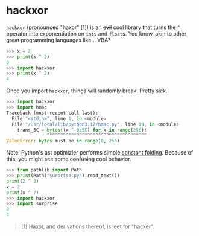 # hackxor

`hackxor` (pronounced "haxor" [1]) is an ~~evil~~ cool library that turns the `^` operator into exponentiation on `int`s and `float`s. You know, akin to other great programming languages like... VBA?

```python
>>> x = 2
>>> print(x ^ 2)
0
>>> import hackxor
>>> print(x ^ 2)
4
```

Once you import `hackxor`, things will randomly break. Pretty sick.

```python
>>> import hackxor
>>> import hmac
Traceback (most recent call last):
  File "<stdin>", line 1, in <module>
  File "/usr/local/lib/python3.12/hmac.py", line 19, in <module>
    trans_5C = bytes((x ^ 0x5C) for x in range(256))
               ^^^^^^^^^^^^^^^^^^^^^^^^^^^^^^^^^^^^^
ValueError: bytes must be in range(0, 256)
```

Note: Python's ast optimizier performs simple [constant folding](https://github.com/python/cpython/blob/c618f7d80e78f83cc24b6bdead33ca38cbd4d27f/Python/ast_opt.c#L450). Because of this, you might see some ~~confusing~~ cool behavior.

```python
>>> from pathlib import Path
>>> print(Path("surprise.py").read_text())
print(2 ^ 2)
x = 2
print(x ^ 2)
>>> import hackxor
>>> import surprise
0
4
```

> [1] Haxor, and derivations thereof, is leet for "hacker".
